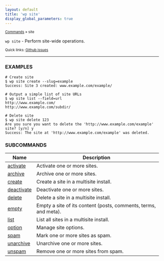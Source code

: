 ```yaml
---
layout: default
title: 'wp site'
display_global_parameters: true
---
```


<small>[Commands](/commands/) &raquo; site</small>

`wp site` - Perform site-wide operations.

<small>Quick links: <a href="https://github.com/wp-cli/wp-cli/issues?q=is%3Aopen+label%3Acommand%3Asite+sort%3Aupdated-desc">Github issues</a></small>

<hr />

### EXAMPLES

    # Create site
    $ wp site create --slug=example
    Success: Site 3 created: www.example.com/example/

    # Output a simple list of site URLs
    $ wp site list --field=url
    http://www.example.com/
    http://www.example.com/subdir/

    # Delete site
    $ wp site delete 123
    Are you sure you want to delete the 'http://www.example.com/example' site? [y/n] y
    Success: The site at 'http://www.example.com/example' was deleted.



### SUBCOMMANDS

<table>
	<thead>
	<tr>
		<th>Name</th>
		<th>Description</th>
	</tr>
	</thead>
	<tbody>
		<tr>
			<td><a href="/commands/site/activate/">activate</a></td>
			<td>Activate one or more sites.</td>
		</tr>
		<tr>
			<td><a href="/commands/site/archive/">archive</a></td>
			<td>Archive one or more sites.</td>
		</tr>
		<tr>
			<td><a href="/commands/site/create/">create</a></td>
			<td>Create a site in a multisite install.</td>
		</tr>
		<tr>
			<td><a href="/commands/site/deactivate/">deactivate</a></td>
			<td>Deactivate one or more sites.</td>
		</tr>
		<tr>
			<td><a href="/commands/site/delete/">delete</a></td>
			<td>Delete a site in a multisite install.</td>
		</tr>
		<tr>
			<td><a href="/commands/site/empty/">empty</a></td>
			<td>Empty a site of its content (posts, comments, terms, and meta).</td>
		</tr>
		<tr>
			<td><a href="/commands/site/list/">list</a></td>
			<td>List all sites in a multisite install.</td>
		</tr>
		<tr>
			<td><a href="/commands/site/option/">option</a></td>
			<td>Manage site options.</td>
		</tr>
		<tr>
			<td><a href="/commands/site/spam/">spam</a></td>
			<td>Mark one or more sites as spam.</td>
		</tr>
		<tr>
			<td><a href="/commands/site/unarchive/">unarchive</a></td>
			<td>Unarchive one or more sites.</td>
		</tr>
		<tr>
			<td><a href="/commands/site/unspam/">unspam</a></td>
			<td>Remove one or more sites from spam.</td>
		</tr>
	</tbody>
</table>
